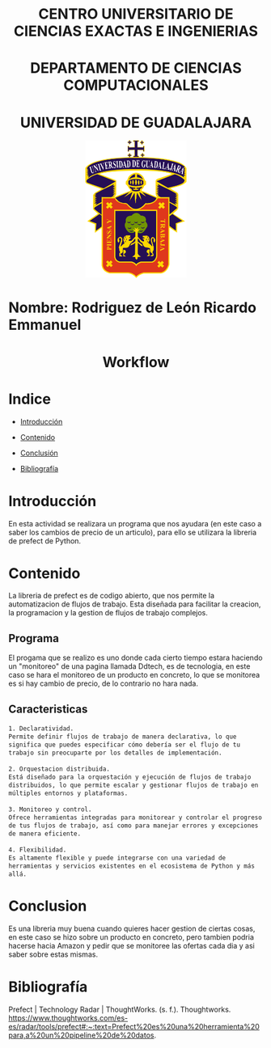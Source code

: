<h1 align="center"> CENTRO UNIVERSITARIO DE CIENCIAS EXACTAS E INGENIERIAS </h1>
<h1 align="center"> DEPARTAMENTO DE CIENCIAS COMPUTACIONALES </h1>

<h1 align="center"> UNIVERSIDAD DE GUADALAJARA </h1>

<div align="center">
  <img src="Imagenes/Image1.png" alt="Logo UDG" width="200" />
</div>


# Nombre: Rodriguez de León Ricardo Emmanuel

<h1 align="center"> Workflow </h1>

# Indice

* [Introducción](#introducción)

* [Contenido](#contenido)

* [Conclusión](#conclusion)

* [Bibliografía](#bibliografía)


# Introducción

En esta actividad se realizara un programa que nos ayudara (en este caso a saber los cambios de precio de un articulo), para ello se utilizara la libreria de prefect de Python.

# Contenido

La libreria de prefect es de codigo abierto, que nos permite la automatizacion de flujos de trabajo. Esta diseñada para facilitar la creacion, la programacion y la gestion de flujos de trabajo complejos.

## Programa
El progama que se realizo es uno donde cada cierto tiempo estara haciendo un "monitoreo" de una pagina llamada Ddtech, es de tecnologia, en este caso se hara el monitoreo de un producto en concreto, lo que se monitorea es si hay cambio de precio, de lo contrario no hara nada.

## Caracteristicas
    1. Declaratividad.
    Permite definir flujos de trabajo de manera declarativa, lo que significa que puedes especificar cómo debería ser el flujo de tu trabajo sin preocuparte por los detalles de implementación.

    2. Orquestacion distribuida.
    Está diseñado para la orquestación y ejecución de flujos de trabajo distribuidos, lo que permite escalar y gestionar flujos de trabajo en múltiples entornos y plataformas.

    3. Monitoreo y control.
    Ofrece herramientas integradas para monitorear y controlar el progreso de tus flujos de trabajo, así como para manejar errores y excepciones de manera eficiente.

    4. Flexibilidad.
    Es altamente flexible y puede integrarse con una variedad de herramientas y servicios existentes en el ecosistema de Python y más allá.

# Conclusion
Es una libreria muy buena cuando quieres hacer gestion de ciertas cosas, en este caso se hizo sobre un producto en concreto, pero tambien podria hacerse hacia Amazon y pedir que se monitoree las ofertas cada dia y asi saber sobre estas mismas.

# Bibliografía
Prefect | Technology Radar | ThoughtWorks. (s. f.). Thoughtworks. https://www.thoughtworks.com/es-es/radar/tools/prefect#:~:text=Prefect%20es%20una%20herramienta%20para,a%20un%20pipeline%20de%20datos.

